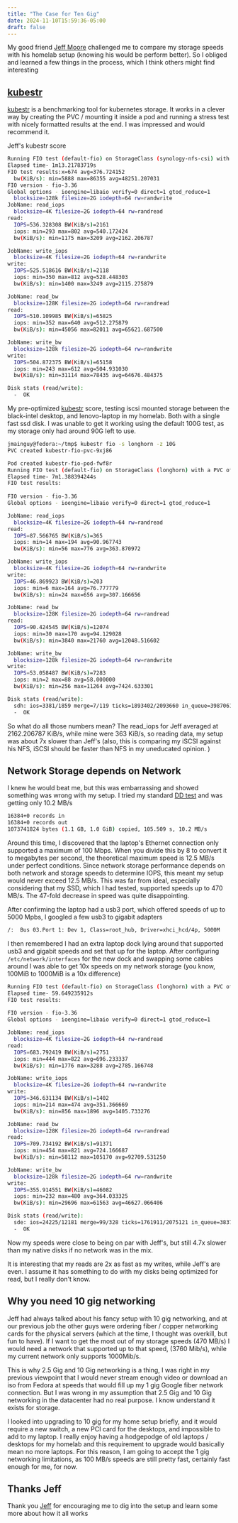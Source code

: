```yaml
---
title: "The Case for Ten Gig"
date: 2024-11-10T15:59:36-05:00
draft: false
---
```


My good friend [Jeff Moore](https://www.linkedin.com/in/jeff-moore-k8s/) challenged me to compare my storage speeds with his homelab setup (knowing his would be perform better). So I obliged and learned a few things in the process, which I think others might find interesting

## [kubestr](https://github.com/kastenhq/kubestr)

[kubestr](https://github.com/kastenhq/kubestr) is a benchmarking tool for kubernetes storage. It works in a clever way by creating the PVC / mounting it inside a pod and running a stress test with nicely formatted results at the end. I was impressed and would recommend it.

Jeff's kubestr score

```bash
Running FIO test (default-fio) on StorageClass (synology-nfs-csi) with a PVC of Size (100Gi)
Elapsed time- 1m13.21783719s
FIO test results:x=674 avg=376.724152
  bw(KiB/s): min=5888 max=86355 avg=48251.207031
FIO version - fio-3.36
Global options - ioengine=libaio verify=0 direct=1 gtod_reduce=1
  blocksize=128k filesize=2G iodepth=64 rw=randwrite
JobName: read_iops
  blocksize=4K filesize=2G iodepth=64 rw=randread
read:
  IOPS=536.328308 BW(KiB/s)=2161
  iops: min=293 max=802 avg=540.172424
  bw(KiB/s): min=1175 max=3209 avg=2162.206787

JobName: write_iops
  blocksize=4K filesize=2G iodepth=64 rw=randwrite
write:
  IOPS=525.518616 BW(KiB/s)=2118
  iops: min=350 max=812 avg=528.448303
  bw(KiB/s): min=1400 max=3249 avg=2115.275879

JobName: read_bw
  blocksize=128K filesize=2G iodepth=64 rw=randread
read:
  IOPS=510.109985 BW(KiB/s)=65825
  iops: min=352 max=640 avg=512.275879
  bw(KiB/s): min=45056 max=82011 avg=65621.687500

JobName: write_bw
  blocksize=128k filesize=2G iodepth=64 rw=randwrite
write:
  IOPS=504.872375 BW(KiB/s)=65158
  iops: min=243 max=612 avg=504.931030
  bw(KiB/s): min=31114 max=78435 avg=64676.484375

Disk stats (read/write):
  -  OK
```

My pre-optimized [kubestr](https://github.com/kastenhq/kubestr) score, testing iscsi mounted storage between the black-intel desktop, and lenovo-laptop in my homelab. Both with a single fast ssd disk. I was unable to get it working using the default 100G test, as my storage only had around 90G left to use.

```bash
jmainguy@fedora:~/tmp$ kubestr fio -s longhorn -z 10G
PVC created kubestr-fio-pvc-9xj86

Pod created kubestr-fio-pod-fwf8r
Running FIO test (default-fio) on StorageClass (longhorn) with a PVC of Size (10G)
Elapsed time- 7m1.388394244s
FIO test results:
  
FIO version - fio-3.36
Global options - ioengine=libaio verify=0 direct=1 gtod_reduce=1

JobName: read_iops
  blocksize=4K filesize=2G iodepth=64 rw=randread
read:
  IOPS=87.566765 BW(KiB/s)=365
  iops: min=14 max=194 avg=90.967743
  bw(KiB/s): min=56 max=776 avg=363.870972

JobName: write_iops
  blocksize=4K filesize=2G iodepth=64 rw=randwrite
write:
  IOPS=46.869923 BW(KiB/s)=203
  iops: min=6 max=164 avg=76.777779
  bw(KiB/s): min=24 max=656 avg=307.166656

JobName: read_bw
  blocksize=128K filesize=2G iodepth=64 rw=randread
read:
  IOPS=90.424545 BW(KiB/s)=12074
  iops: min=30 max=170 avg=94.129028
  bw(KiB/s): min=3840 max=21760 avg=12048.516602

JobName: write_bw
  blocksize=128k filesize=2G iodepth=64 rw=randwrite
write:
  IOPS=53.058487 BW(KiB/s)=7283
  iops: min=2 max=88 avg=58.000000
  bw(KiB/s): min=256 max=11264 avg=7424.633301

Disk stats (read/write):
  sdh: ios=3381/1859 merge=7/119 ticks=1893402/2093660 in_queue=3987061, util=99.554688%
  -  OK
```

So what do all those numbers mean? The read_iops for Jeff averaged at 2162.206787 KiB/s, while mine were 363 KiB/s,  so reading data, my setup was about 7x slower than Jeff's (also, this is comparing my iSCSI against his NFS, iSCSI should be faster than NFS in my uneducated opinion. )

## Network Storage depends on Network

I knew he would beat me, but this was embarrassing and showed something was wrong with my setup. I tried my standard [DD test](https://lowendtalk.com/discussion/42/test-the-disk-i-o-of-your-vps) and was getting only 10.2 MB/s

```bash
16384+0 records in
16384+0 records out
1073741824 bytes (1.1 GB, 1.0 GiB) copied, 105.509 s, 10.2 MB/s
```

Around this time, I discovered that the laptop's Ethernet connection only supported a maximum of 100 Mbps. When you divide this by 8 to convert it to megabytes per second, the theoretical maximum speed is 12.5 MB/s under perfect conditions. Since network storage performance depends on both network and storage speeds to determine IOPS, this meant my setup would never exceed 12.5 MB/s. This was far from ideal, especially considering that my SSD, which I had tested, supported speeds up to 470 MB/s. The 47-fold decrease in speed was quite disappointing.

After confirming the laptop had a usb3 port, which offered speeds of up to 5000 Mpbs, I googled a few usb3 to gigabit adapters

```bash
/:  Bus 03.Port 1: Dev 1, Class=root_hub, Driver=xhci_hcd/4p, 5000M
```

I then remembered I had an extra laptop dock lying around that supported usb3 and gigabit speeds and set that up for the laptop. After configuring `/etc/network/interfaces` for the new dock and swapping some cables around I was able to get 10x speeds on my network storage (you know, 100MiB to 1000MiB is a 10x difference)

```bash
Running FIO test (default-fio) on StorageClass (longhorn) with a PVC of Size (10G)
Elapsed time- 59.649235912s
FIO test results:
  
FIO version - fio-3.36
Global options - ioengine=libaio verify=0 direct=1 gtod_reduce=1

JobName: read_iops
  blocksize=4K filesize=2G iodepth=64 rw=randread
read:
  IOPS=683.792419 BW(KiB/s)=2751
  iops: min=444 max=822 avg=696.233337
  bw(KiB/s): min=1776 max=3288 avg=2785.166748

JobName: write_iops
  blocksize=4K filesize=2G iodepth=64 rw=randwrite
write:
  IOPS=346.631134 BW(KiB/s)=1402
  iops: min=214 max=474 avg=351.366669
  bw(KiB/s): min=856 max=1896 avg=1405.733276

JobName: read_bw
  blocksize=128K filesize=2G iodepth=64 rw=randread
read:
  IOPS=709.734192 BW(KiB/s)=91371
  iops: min=454 max=821 avg=724.166687
  bw(KiB/s): min=58112 max=105170 avg=92709.531250

JobName: write_bw
  blocksize=128k filesize=2G iodepth=64 rw=randwrite
write:
  IOPS=355.914551 BW(KiB/s)=46082
  iops: min=232 max=480 avg=364.033325
  bw(KiB/s): min=29696 max=61563 avg=46627.066406

Disk stats (read/write):
  sde: ios=24225/12181 merge=99/328 ticks=1761911/2075121 in_queue=3837032, util=99.597008%
  -  OK
```

Now my speeds were close to being on par with Jeff's, but still 4.7x slower than my native disks if no network was in the mix.

It is interesting that my reads are 2x as fast as my writes, while Jeff's are even. I assume it has something to do with my disks being optimized for read, but I really don't know.

## Why you need 10 gig networking

Jeff had always talked about his fancy setup with 10 gig networking, and at our previous job the other guys were ordering fiber / copper networking cards for the physical servers (which at the time, I thought was overkill, but fun to have). If I want to get the most out of my storage speeds (470 MB/s) I would need a network that supported up to that speed, (3760 Mib/s), while my current network only supports 1000Mib/s.

This is why 2.5 Gig and 10 Gig networking is a thing, I was right in my previous viewpoint that I would never stream enough video or download an iso from Fedora at speeds that would fill up my 1 gig Google fiber network connection. But I was wrong in my assumption that 2.5 Gig and 10 Gig networking in the datacenter had no real purpose. I know understand it exists for storage.

I looked into upgrading to 10 gig for my home setup briefly, and it would require a new switch, a new PCI card for the desktops, and impossible to add to my laptop. I really enjoy having a hodgepodge of old laptops / desktops for my homelab and this requirement to upgrade would basically mean no more laptops. For this reason, I am going to accept the 1 gig networking limitations, as 100 MB/s speeds are still pretty fast, certainly fast enough for me, for now.


## Thanks Jeff

Thank you [Jeff](https://www.linkedin.com/in/jeff-moore-k8s/) for encouraging me to dig into the setup and learn some more about how it all works
